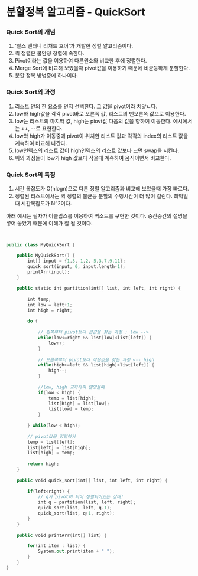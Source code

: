 # 분할정복 알고리즘 - QuickSort



### Quick Sort의 개념


1. '찰스 앤터니 리처드 호어'가 개발한 정렬 알고리즘이다. 
2. 퀵 정렬은 불안정 정렬에 속한다.
3. Pivot이라는 값을 이용하여 다른원소와 비교한 후에 정렬한다.
4. Merge Sort에 비교해 보았을때 pivot값을 이용하기 때문에 비균등하게 분할한다.
5. 분할 정복 방법중에 하나이다.


### Quick Sort의 과정


1. 리스트 안의 한 요소를 먼저 선택한다. 그 값을 pivot이라 치앟ㄴ다.
2. low와 high값을 각각 pivot바로 오른쪽 값, 리스트의 맨오른쪽 값으로 이용한다.
3. low는 리스트의 마지막 값, high는 piovt값 다음의 값을 향하여 이동한다. 예시에서는 ++, --로 표현한다.
4. low와 high가 이동중에 pivot이 위치한 리스트 값과 각각의 index의 리스트 값을 계속하여 비교해 나간다.
5. low인덱스의 리스트 값이 high인덱스의 리스트 값보다 크면 swap을 시킨다.
6. 위의 과정들이 low가 high 값보다 작을때 계속하여 움직이면서 비교한다.


### Quick Sort의 특징


1. 시간 복잡도가 O(nlogn)으로 다른 정렬 알고리즘과 비교해 보았을때 가장 빠르다.
2. 정렬된 리스트에서는 퀵 정렬의 불균등 분할의 수행시간이 더 많이 걸린다. 최악일때 시간복잡도가 N^2이다.


아래 예시는 필자가 이클립스를 이용하여 퀵소트를 구현한 것이다. 중간중간의 설명을 넣어 놓았기 때문에 이해가 잘 될 것이다.


```kotlin


public class MyQuickSort {

    public MyQuickSort() {
        int[] input = {1,3,-1,2,-5,3,7,9,11};
        quick_sort(input, 0, input.length-1);
        printArr(input);
    }
    
    public static int partition(int[] list, int left, int right) {
        
        int temp;
        int low = left+1;
        int high = right;
        
        do {
            
            // 왼쪽부터 pivot보다 큰값을 찾는 과정 : low -->
            while(low<=right && list[low]<list[left]) {
                low++;
            }
            
            // 오른쪽부터 pivot보다 작은값을 찾는 과정 <-- high
            while(high>=left && list[high]>list[left]) {
                high--;
            }
            
            //low, high 교차하지 않았을때
            if(low < high) {
                temp = list[high];
                list[high] = list[low];
                list[low] = temp;
            }
            
        } while(low < high);
        
        // pivot값을 정렬하기
        temp = list[left];
        list[left] = list[high];
        list[high] = temp;
        
        return high;
    }
    
    public void quick_sort(int[] list, int left, int right) {
        
        if(left<right) {
            // q가 pivot이 되어 정렬되어있는 상태!
            int q = partition(list, left, right);
            quick_sort(list, left, q-1);
            quick_sort(list, q+1, right);
        }
    }
    
    public void printArr(int[] list) {

        for(int item : list) {
            System.out.print(item + " ");
        }
    }
}

```

